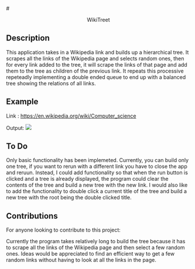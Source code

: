 #<center>WikiTreet</center>

## Description
This application takes in a Wikipedia link and builds up a hierarchical tree. It scrapes all the links of the Wikipedia page and selects random ones, then for every link added to the tree, it will scrape the links of that page and add them to the tree as children of the previous link. It repeats this processive repeteadly implementing a double ended queue to end up with a balanced tree showing the relations of all links.

## Example
 Link : https://en.wikipedia.org/wiki/Computer_science

Output: ![](./gitHubExample/example.PNG)

## To Do
 
 Only basic functionality has been implemeted. Currently, you can build only one tree, if you want to rerun with a different link you have to close the app and reruun. Instead, I could add functionality so that when the run button is clicked and a tree is already displayed, the program could clear the contents of the tree and build a new tree with the new link. I would also like to add the functionality to double click a current title of the tree and build a new tree with the root being the double clicked title.

 ## Contributions

 For anyone looking to contribute to this project:

 Currently the program takes relatively long to build the tree because it has to scrape all the links of the Wikipedia page and then select a few random ones. Ideas would be appreciated to find an efficient way to get a few random links without having to look at all the links in the page. 

 